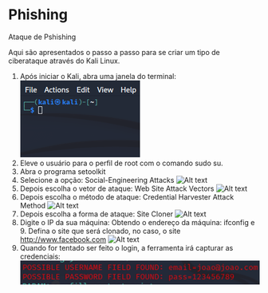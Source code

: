 # Phishing
Ataque de Pshishing

Aqui são apresentados o passo a passo para se criar um tipo de ciberataque através do Kali Linux.

1. Após iniciar o Kali, abra uma janela do terminal:
   ![Alt text](./terminal.png "Optional title")
2. Eleve o usuário para o perfil de root com o comando sudo su.
3. Abra o programa setoolkit
4. Selecione a opção: Social-Engineering Attacks
   ![Alt text](./Social.png "Optional title")
5. Depois escolha o vetor de ataque: Web Site Attack Vectors
   ![Alt text](./Website.png "Optional title")
6. Depois escolha o método de ataque: Credential Harvester Attack Method
   ![Alt text](./Credential.png "Optional title") 
7. Depois escolha a forma de ataque: Site Cloner
    ![Alt text](./Clooner.png "Optional title")
8. Digite o IP da sua máquina: Obtendo o endereço da máquina: ifconfig e 9. Defina o site que será clonado, no caso, o site http://www.facebook.com
    ![Alt text](./IPSite.png "Optional title")
10. Quando for tentado ser feito o login, a ferramenta irá capturar as credenciais:
    ![Alt text](./Senha.png "Optional title")

